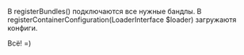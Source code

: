 В registerBundles() подключаются все нужные бандлы.
В registerContainerConfiguration(LoaderInterface $loader) загружаютя конфиги.

Всё! =)
